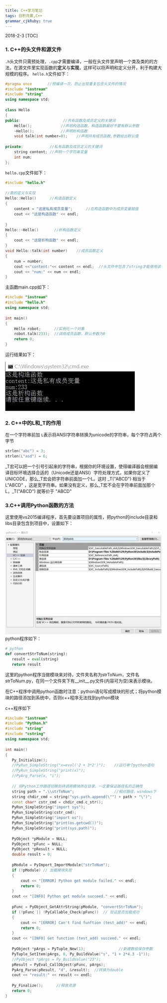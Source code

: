 ```yaml
---
title: C++学习笔记 
tags: 日积月累,C++
grammar_cjkRuby: true
---
```

2018-2-3
[TOC]

### **1. C++的头文件和源文件**
`.h`头文件只需预处理，`.cpp`才需要编译，一般在头文件里声明一个类及类的的方法，在源文件里实现函数的**定义**与**实现**，这样可以将声明和定义分开，利于构建大规模的程序。
`hello.h`文件如下：
```cpp
#pragma once       //预编译一次，防止出现重复包含头文件的情况
#include "iostream"
#include "string"
using namespace std;

class Hello
{
public:                   //共有函数及成员定义的关键词
	Hello();             //声明构造函数，构造函数最好不要有默认参数
	~Hello();            //声明析构函数
	void talk(int number=0);    //声明共有成员函数,参数给出默认值  

private:            //私有函数及成员定义的关键词
	string content; //声明一个字符串变量
	int num;
};
```
`hello.cpp`文件如下：
```cpp
#include "hello.h"

//类的定义与实现
Hello::Hello()      //构造函数定义
{
	content = "这是私有成员变量";      //在构造函数中为成员变量赋值
	cout << "这是构造函数" << endl;

}
Hello::~Hello()       //析构函数定义
{
	cout << "这是析构函数" << endl;
}
void Hello::talk(int number)    //成员函数定义
{
	num = number;
	cout <<"content:"<< content << endl;  //头文件中包含了string才能使用该句
	cout << "num:" << num << endl;
}
```
主函数main.cpp如下：
```cpp
#include "iostream"
#include "hello.h"
using namespace std;

int main()
{
	Hello robot;      //实例化一个对象
	robot.talk(233);  //调用成员函数，默认参数为0
	return 0;
}
```
运行结果如下：

![运行结果][1]


### **2. C++中的L和_T的作用**
在一个字符串前加 `L`表示将ANSI字符串转换为unicode的字符串，每个字符占两个字节
```cpp
strlen("abc") = 3;
strlen(L"asd") = 6;
```
 _T宏可以把一个引号引起来的字符串，根据你的环境设置，使得编译器会根据编译目标环境选择合适的（Unicode还是ANSI）字符处理方式，如果你定义了UNICODE，那么_T宏会把字符串前面加一个L。这时 _T("ABCD") 相当于 L"ABCD" ，这是宽字符串。如果没有定义，那么_T宏不会在字符串前面加那个L，_T("ABCD") 就等价于 "ABCD"  
 
 ### **3.C++调用Python函数的方法**
 这里使用vs2015编译程序，首先要设置项目的属性，把python的include目录和libs目录包含到项目中，设置如下：
 
 ![项目的属性设置][2]
 python程序如下：
 ```python
 # python
def convertStrToNum(string):
	result = eval(string)
	return result
 ```
 这里的python程序当做模块来对待，文件夹名称为strToNum，文件名strToNum.py，在同一个文件夹下有__init__.py文件(内容可为空)来表示模块。
 
 在C++程序中调用python函数时注意：python语句写成模块的形式；将python模块的路径添加到系统中，否则c++程序无法找到python模块
 
 c++程序如下
 ```cpp
 #include "iostream"
#include "Python.h"
#include "string"
#include "cstring"
using namespace std;

int main()
{
	Py_Initialize();
	//PyRun_SimpleString("x=eval('2 + 3*2')");    //运行单个python语句
	//PyRun_SimpleString("print(x)");
	//PyArg_Parse(x, "i");

	// 将Python工作路径切换到待调用模块所在目录，一定要保证路径名的正确性
	string path = ".\\strToNum";                  //相对路径，windows下
	string chdir_cmd = string("sys.path.append(\"") + path + "\")";
	const char* cstr_cmd = chdir_cmd.c_str();
	PyRun_SimpleString("import sys");
	PyRun_SimpleString(cstr_cmd);
	PyRun_SimpleString("import os");
	PyRun_SimpleString("print(os.getcwd())");
	PyRun_SimpleString("print(sys.path)");
	
	PyObject *pModule = NULL;
	PyObject *pFunc = NULL;
	PyObject *pResult = NULL;
	double result = 0;

	pModule = PyImport_ImportModule("strToNum");
	if (!pModule) // 加载模块失败
	{
		cout << "[ERROR] Python get module failed." << endl;
		return 0;
	}
	cout << "[INFO] Python get module succeed." << endl;

	pFunc = PyObject_GetAttrString(pModule, "convertStrToNum");
	if (!pFunc || !PyCallable_Check(pFunc))  // 验证是否加载成功
	{
		cout << "[ERROR] Can't find funftion (test_add)" << endl;
		return 0;
	}
	cout << "[INFO] Get function (test_add) succeed." << endl;

	PyObject *pArgs = PyTuple_New(1);               //新建数组保存参数
	PyTuple_SetItem(pArgs, 0, Py_BuildValue("s", "1 + 2*4.3 -1"));
	//PyObject *pArgs = Py_BuildValue("23");
	pResult = PyEval_CallObject(pFunc, pArgs);
	PyArg_Parse(pResult, "d", &result);  //转换为double
	cout << "result:" << result << endl;

	Py_Finalize();      //释放资源
	return 0;
}
 ```
 
 
 
 
 
 
 
 
 
 
 

  [1]: ./images/result.jpg ""

  [2]: ./images/c++%E8%B0%83%E7%94%A8python_3.jpg ""